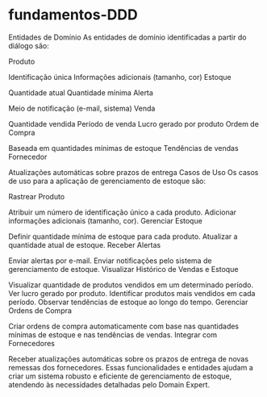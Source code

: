 # fundamentos-DDD


Entidades de Domínio
As entidades de domínio identificadas a partir do diálogo são:

Produto

Identificação única
Informações adicionais (tamanho, cor)
Estoque

Quantidade atual
Quantidade mínima
Alerta

Meio de notificação (e-mail, sistema)
Venda

Quantidade vendida
Período de venda
Lucro gerado por produto
Ordem de Compra

Baseada em quantidades mínimas de estoque
Tendências de vendas
Fornecedor

Atualizações automáticas sobre prazos de entrega
Casos de Uso
Os casos de uso para a aplicação de gerenciamento de estoque são:

Rastrear Produto

Atribuir um número de identificação único a cada produto.
Adicionar informações adicionais (tamanho, cor).
Gerenciar Estoque

Definir quantidade mínima de estoque para cada produto.
Atualizar a quantidade atual de estoque.
Receber Alertas

Enviar alertas por e-mail.
Enviar notificações pelo sistema de gerenciamento de estoque.
Visualizar Histórico de Vendas e Estoque

Visualizar quantidade de produtos vendidos em um determinado período.
Ver lucro gerado por produto.
Identificar produtos mais vendidos em cada período.
Observar tendências de estoque ao longo do tempo.
Gerenciar Ordens de Compra

Criar ordens de compra automaticamente com base nas quantidades mínimas de estoque e nas tendências de vendas.
Integrar com Fornecedores

Receber atualizações automáticas sobre os prazos de entrega de novas remessas dos fornecedores.
Essas funcionalidades e entidades ajudam a criar um sistema robusto e eficiente de gerenciamento de estoque, atendendo às necessidades detalhadas pelo Domain Expert.

